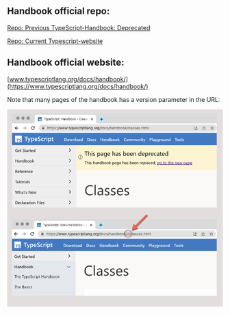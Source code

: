## Handbook official repo:

[Repo: Previous TypeScript-Handbook: Deprecated](https://github.com/microsoft/TypeScript-Handbook) 

[Repo: Current Typescript-website](https://github.com/microsoft/TypeScript-Website)

## Handbook official website:

[www.typescriptlang.org/docs/handbook/](https://www.typescriptlang.org/docs/handbook/)



Note that many pages of the handbook has a version parameter in the URL:

![handbook-version](./imgs/handbook-version.png)


```
